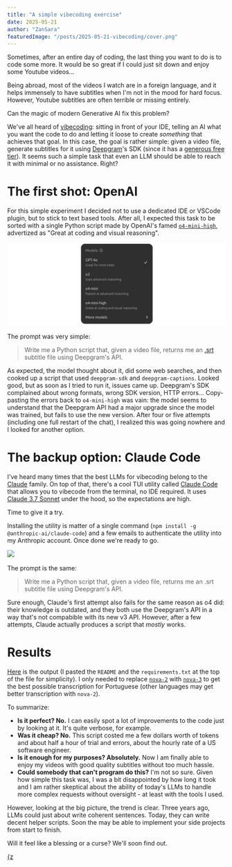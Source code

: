 ```yaml
---
title: "A simple vibecoding exercise"
date: 2025-05-21
author: "ZanSara"
featuredImage: "/posts/2025-05-21-vibecoding/cover.png"
---
```


Sometimes, after an entire day of coding, the last thing you want to do is to code some more. It would be so great if I could just sit down and enjoy some Youtube videos...

Being abroad, most of the videos I watch are in a foreign language, and it helps immensely to have subtitles when I'm not in the mood for hard focus. However, Youtube subtitles are often terrible or missing entirely.

Can the magic of modern Generative AI fix this problem?

We've all heard of [vibecoding](https://x.com/karpathy/status/1886192184808149383): sitting in front of your IDE, telling an AI what you want the code to do and letting it loose to create _something_ that achieves that goal. In this case, the goal is rather simple: given a video file, generate subtitles for it using [Deepgram](https://deepgram.com/)'s SDK (since it has a [generous free tier](https://deepgram.com/pricing)). It seems such a simple task that even an LLM should be able to reach it with minimal or no assistance. Right?

# The first shot: OpenAI

For this simple experiment I decided not to use a dedicated IDE or VSCode plugin, but to stick to text based tools. After all, I expected this task to be sorted with a single Python script made by OpenAI's famed [`o4-mini-high`](https://openai.com/index/introducing-o3-and-o4-mini/), advertized as "Great at coding and visual reasoning".

![](/posts/2025-05-21-vibecoding/openai-model-selector.png)

The prompt was very simple:

> Write me a Python script that, given a video file, returns me an [.srt](https://en.wikipedia.org/wiki/SubRip) subtitle file using Deepgram's API.

As expected, the model thought about it, did some web searches, and then cooked up a script that used `deepgram-sdk` and `deepgram-captions`. Looked good, but as soon as I tried to run it, issues came up. Deepgram's SDK complained about wrong formats, wrong SDK version, HTTP errors... Copy-pasting the errors back to `o4-mini-high` was vain: the model seems to understand that the Deepgram API had a major upgrade since the model was trained, but fails to use the new version. After four or five attempts (including one full restart of the chat), I realized this was going nowhere and I looked for another option.

# The backup option: Claude Code

I've heard many times that the best LLMs for vibecoding belong to the [Claude](https://www.anthropic.com/claude) family. On top of that, there's a cool TUI utility called [Claude Code](https://www.anthropic.com/claude-code) that allows you to vibecode from the terminal, no IDE required. It uses [Claude 3.7 Sonnet](https://www.anthropic.com/claude/sonnet) under the hood, so the expectations are high.

Time to give it a try.

Installing the utility is matter of a single command (`npm install -g @anthropic-ai/claude-code`) and a few emails to authenticate the utility into my Anthropic account. Once done we're ready to go.

![](/posts/2025-05-21-vibecoding/claude-code-intro.gif)

The prompt is the same:

> Write me a Python script that, given a video file, returns me an .srt subtitle file using Deepgram's API.

Sure enough, Claude's first attempt also fails for the same reason as o4 did: their knowledge is outdated, and they both use the Deepgram's API in a way that's not compabible with its new v3 API. However, after a few attempts, Claude actually produces a script that _mostly_ works.

# Results

[Here](https://gist.github.com/ZanSara/4bab5db89376d595128e0688804d694c) is the output (I pasted the `README` and the `requirements.txt` at the top of the file for simplicity). I only needed to replace [`nova-2`](https://developers.deepgram.com/docs/models-languages-overview#nova-2) with [`nova-3`](https://developers.deepgram.com/docs/models-languages-overview#nova-3) to get the best possible transcription for Portuguese (other languages may get better transcription with `nova-2`).

To summarize:
- **Is it perfect? No.** I can easily spot a lot of improvements to the code just by looking at it. It's quite verbose, for example.
- **Was it cheap? No.** This script costed me a few dollars worth of tokens and about half a hour of trial and errors, about the hourly rate of a US software engineer.
- **Is it enough for my purposes? Absolutely.** Now I am finally able to enjoy my videos with good quality subtitles without too much hassle.
- **Could somebody that can't program do this?** I'm not so sure. Given how simple this task was, I was a bit disappointed by how long it took and I am rather skeptical about the ability of today's LLMs to handle more complex requests without oversight - at least with the tools I used.

However, looking at the big picture, the trend is clear. Three years ago, LLMs could just about write coherent sentences. Today, they can write decent helper scripts. Soon the may be able to implement your side projects from start to finish. 

Will it feel like a blessing or a curse? We'll soon find out.

<p class="fleuron"><a href="https://www.zansara.dev/posts/2024-05-06-teranoptia/">{z</a></p>